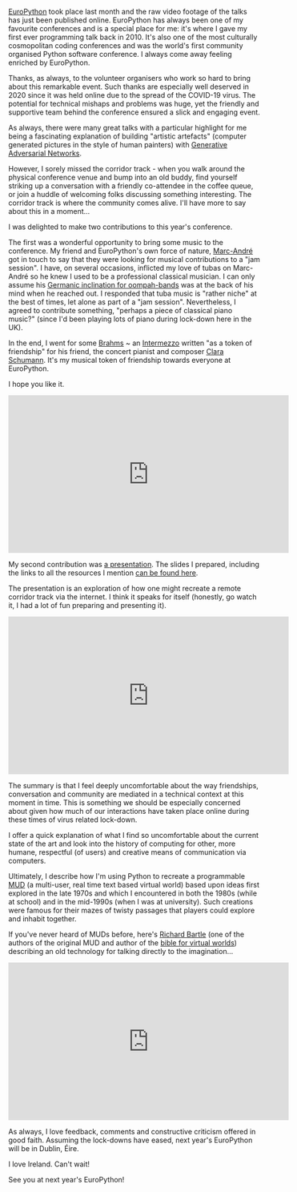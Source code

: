 <!--
.. title: Twisty Passages at EuroPython 2020 
.. slug: twisty-passages-at-europython
.. date: 2020-08-15 22:00:00 UTC+01:00
.. tags: 
.. category: 
.. link: 
.. description: 
.. type: text
.. author: Nicholas H.Tollervey
-->

[EuroPython](https://ep2020.europython.eu/) took place last month and the
raw video footage of the talks has just been published online. EuroPython has
always been one of my favourite conferences and is a special place for me:
it's where I gave my first ever programming talk back in 2010. It's also one of
the most culturally cosmopolitan coding conferences and was the world's
first community organised Python software conference. I always come away
feeling enriched by EuroPython.

Thanks, as always, to the volunteer organisers who work so hard to bring about
this remarkable event. Such thanks are especially well deserved in 2020 since
it was held online due to the spread of the COVID-19 virus. The potential for
technical mishaps and problems was huge, yet the friendly and supportive team
behind the conference ensured a slick and engaging event.

As always, there were many great talks with a particular highlight for me being
a fascinating explanation of building "artistic artefacts" (computer generated
pictures in the style of human painters) with
[Generative Adversarial Networks](https://ep2020.europython.eu/talks/BSeL2FG-painting-with-gans-challenges-and-technicalities-of-neural-style-transfer/).

However, I sorely missed the corridor track - when you walk around the physical
conference venue and bump into an old buddy, find yourself striking up a
conversation with a friendly co-attendee in the coffee queue, or join a huddle
of welcoming folks discussing something interesting. The corridor track is
where the community comes alive. I'll have more to say about this in a
moment...

I was delighted to make two contributions to this year's conference.

The first was a wonderful opportunity to bring some music to the conference. My
friend and EuroPython's own force of nature,
[Marc-Andr&eacute;](https://www.malemburg.com/marc-andre-lemburg) got in touch
to say that they were looking for musical contributions to a "jam session". I
have, on several occasions, inflicted my love of tubas on Marc-Andr&eacute; so
he knew I used to be a professional classical musician. I can only assume his 
[Germanic inclination for oompah-bands](https://www.youtube.com/watch?v=hzJZObBSU7E)
was at the back of his mind when he reached out. I responded that tuba music is
"rather niche" at the best of times, let alone as part of a "jam session".
Nevertheless, I agreed to contribute something, "perhaps a piece of classical
piano music?" (since I'd been playing lots of piano during lock-down here in
the UK).

In the end, I went for some
[Brahms](https://en.wikipedia.org/wiki/Johannes_Brahms) ~ an
[Intermezzo](https://www.mfiles.co.uk/scores/brahms-intermezzo-op118-no2.pdf)
written "as a token of friendship" for his friend, the concert pianist and
composer [Clara Schumann](https://en.wikipedia.org/wiki/Clara_Schumann). It's
my musical token of friendship towards everyone at EuroPython.

I hope you like it.

<div class="video-container">
<iframe width="560" height="315" src="https://www.youtube-nocookie.com/embed/V2nCyL0hZko" frameborder="0" allow="accelerometer; autoplay; encrypted-media; gyroscope; picture-in-picture" allowfullscreen></iframe>
</div>

My second contribution was
[a presentation](https://ep2020.europython.eu/talks/AGaSaW8-how-to-run-a-corridor-track-in-a-remote-conference-with-python/).
The slides I prepared, including the links to all the resources I mention
[can be found here](/static/presentations/textsmith_ep2020/index.html#/).

The presentation is an exploration of how one might recreate a remote corridor
track via the internet. I think it speaks for itself (honestly, go watch it, I
had a lot of fun preparing and presenting it).

<div class="video-container">
<iframe width="560" height="315" src="https://www.youtube-nocookie.com/embed/0FC5T396NVk" frameborder="0" allow="accelerometer; autoplay; clipboard-write; encrypted-media; gyroscope; picture-in-picture" allowfullscreen></iframe>
</div>

The summary is that I feel deeply uncomfortable about the way friendships,
conversation and community are mediated in a technical context at this moment
in time. This is something we should be especially concerned about given how
much of our interactions have taken place online during these times of virus
related lock-down.

I offer a quick explanation of what I find so uncomfortable about the current
state of the art and look into the history of computing for other, more humane,
respectful (of users) and creative means of communication via computers.

Ultimately, I describe how I'm using Python to recreate a programmable
[MUD](https://en.wikipedia.org/wiki/MUD) (a multi-user, real time text based
virtual world) based upon ideas first explored in the late 1970s and which I
encountered in both the 1980s (while at school) and in the mid-1990s (when I
was at university). Such creations were famous for their mazes of twisty
passages that players could explore and inhabit together.

If you've never heard of MUDs before, here's
[Richard Bartle](https://mud.co.uk/richard/) (one of the authors of the
original MUD and author of the
[bible for virtual worlds](https://mud.co.uk/dvw/)) describing an old
technology for talking directly to the imagination...  

<div class="video-container">
<iframe width="560" height="315" src="https://www.youtube-nocookie.com/embed/Zctp972y_Eg" frameborder="0" allow="accelerometer; autoplay; encrypted-media; gyroscope; picture-in-picture" allowfullscreen></iframe>
</div>

As always, I love feedback, comments and constructive criticism offered in good
faith. Assuming the lock-downs have eased, next year's EuroPython will be in
Dublin, Éire.

I love Ireland. Can't wait!

See you at next year's EuroPython!
